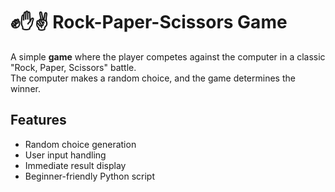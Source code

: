 # ✊✋✌ Rock-Paper-Scissors Game

A simple **game** where the player competes against the computer in a classic "Rock, Paper, Scissors" battle.  
The computer makes a random choice, and the game determines the winner.  

##  Features  
* Random choice generation
* User input handling
* Immediate result display
* Beginner-friendly Python script  
